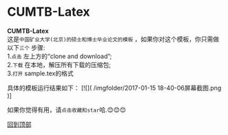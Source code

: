 # CUMTB-Latex
**CUMTB-Latex**  
这是`中国矿业大学(北京)的硕士和博士毕业论文的模板` ，如果你对这个模板，你只需做以下`三个` 步骤:  
1.`点击` 左上方的“clone and download”;  
2.`下载` 在本地，解压所有下载的压缩包;  
3.`打开` sample.tex的格式


具体的模板运行结果如下：
[![]( /imgfolder/2017-01-15 18-40-06屏幕截图.png
)]












如果你觉得有用，请`点击收藏和star`哈.:blush::blush::blush:


[回到顶部](#readme)
